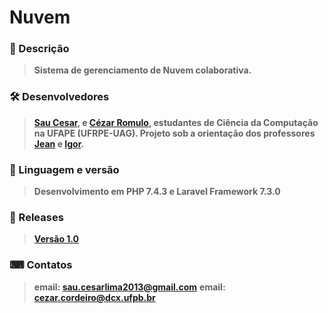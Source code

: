 # Nuvem

### 🚀 Descrição
> **Sistema de gerenciamento de Nuvem colaborativa.**

### 🛠 Desenvolvedores
> **[Sau Cesar](https://github.com/saucesar), e [Cézar Romulo](https://github.com/araujocezar), estudantes de Ciência da  Computação na UFAPE (UFRPE-UAG). Projeto sob a orientação dos professores [Jean](https://github.com/saucesar) e [Igor](https://github.com/).**  

### 🔧 Linguagem e versão
> **Desenvolvimento em PHP 7.4.3 e Laravel Framework 7.3.0**

### 🔧 Releases
> **[Versão 1.0](https://github.com/saucesar/nuvem/releases/tag/v1.0)**

### ⌨ Contatos
> **email: sau.cesarlima2013@gmail.com**
> **email: cezar.cordeiro@dcx.ufpb.br**